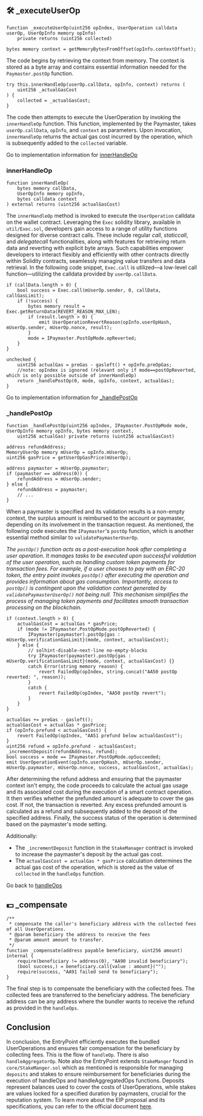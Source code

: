 ## 🛠️ _executeUserOp
```solidity
function _executeUserOp(uint256 opIndex, UserOperation calldata userOp, UserOpInfo memory opInfo) 
    private returns (uint256 collected)
```

```solidity
bytes memory context = getMemoryBytesFromOffset(opInfo.contextOffset);
```

The code begins by retrieving the context from memory. The context is stored as a byte array and contains essential information needed for the `Paymaster.postOp` function.

```solidity
try this.innerHandleOp(userOp.callData, opInfo, context) returns (
    uint256 _actualGasCost
) {
    collected = _actualGasCost;
}
```

The code then attempts to execute the UserOperation by invoking the `innerHandleOp` function. This function, implemented by the Paymaster, takes `userOp.callData`, `opInfo`, and `context` as parameters. Upon invocation, `innerHandleOp` returns the actual gas cost incurred by the operation, which is subsequently added to the `collected` variable. 

Go to implementation information for [innerHandleOp](#innerhandleop)

### innerHandleOp

```solidity
function innerHandleOp(
    bytes memory callData,
    UserOpInfo memory opInfo,
    bytes calldata context
) external returns (uint256 actualGasCost)
```

The `innerHandleOp` method is invoked to execute the `UserOperation` calldata on the wallet contract. Leveraging the `Exec` solidity library, available in `util/Exec.sol`, developers gain access to a range of utility functions designed for diverse contract calls. These include regular *call*, *staticcall*, and *delegatecall* functionalities, along with features for retrieving return data and reverting with explicit byte arrays. Such capabilities empower developers to interact flexibly and efficiently with other contracts directly within Solidity contracts, seamlessly managing value transfers and data retrieval. In the following code snippet, `Exec.call` is utilized—a low-level call function—utilizing the calldata provided by `userOp.callData`.

```solidity
if (callData.length > 0) {
    bool success = Exec.call(mUserOp.sender, 0, callData, callGasLimit);
    if (!success) {
        bytes memory result = Exec.getReturnData(REVERT_REASON_MAX_LEN);
        if (result.length > 0) {
            emit UserOperationRevertReason(opInfo.userOpHash, mUserOp.sender, mUserOp.nonce, result);
        }
        mode = IPaymaster.PostOpMode.opReverted;
    }
}
```

```solidity
unchecked {
    uint256 actualGas = preGas - gasleft() + opInfo.preOpGas;
    //note: opIndex is ignored (relevant only if mode==postOpReverted, which is only possible outside of innerHandleOp)
    return _handlePostOp(0, mode, opInfo, context, actualGas);
}
```

Go to implementation information for [_handlePostOp](#_handlepostop)

### _handlePostOp

```solidity
function _handlePostOp(uint256 opIndex, IPaymaster.PostOpMode mode, UserOpInfo memory opInfo, bytes memory context, 
    uint256 actualGas) private returns (uint256 actualGasCost) 
```

```solidity
address refundAddress;
MemoryUserOp memory mUserOp = opInfo.mUserOp;
uint256 gasPrice = getUserOpGasPrice(mUserOp);

address paymaster = mUserOp.paymaster;
if (paymaster == address(0)) {
    refundAddress = mUserOp.sender;
} else {
    refundAddress = paymaster;
    // ...
}
```

When a paymaster is specified and its validation results is a non-empty context, the surplus amount is reimbursed to the account or paymaster, depending on its involvement in the transaction request. As mentioned, the following code executes the `IPaymaster`'s `postOp` function, which is another essential method similar to `validatePaymasterUserOp`.

*The `postOp()` function acts as a post-execution hook after completing a user operation. It manages tasks to be executed upon successful validation of the user operation, such as handling custom token payments for transaction fees. For example, if a user chooses to pay with an ERC-20 token, the entry point invokes `postOp()` after executing the operation and provides information about gas consumption. Importantly, access to `postOp()` is contingent upon the validation context generated by `validatePaymasterUserOp()` not being null. This mechanism simplifies the process of managing token payments and facilitates smooth transaction processing on the blockchain.*

```solidity
if (context.length > 0) {
    actualGasCost = actualGas * gasPrice;
    if (mode != IPaymaster.PostOpMode.postOpReverted) {
        IPaymaster(paymaster).postOp{gas : mUserOp.verificationGasLimit}(mode, context, actualGasCost);
    } else {
        // solhint-disable-next-line no-empty-blocks
        try IPaymaster(paymaster).postOp{gas : mUserOp.verificationGasLimit}(mode, context, actualGasCost) {}
        catch Error(string memory reason) {
            revert FailedOp(opIndex, string.concat("AA50 postOp reverted: ", reason));
        }
        catch {
            revert FailedOp(opIndex, "AA50 postOp revert");
        }
    }
}
```

```solidity
actualGas += preGas - gasleft();
actualGasCost = actualGas * gasPrice;
if (opInfo.prefund < actualGasCost) {
    revert FailedOp(opIndex, "AA51 prefund below actualGasCost");
}
uint256 refund = opInfo.prefund - actualGasCost;
_incrementDeposit(refundAddress, refund);
bool success = mode == IPaymaster.PostOpMode.opSucceeded;
emit UserOperationEvent(opInfo.userOpHash, mUserOp.sender, mUserOp.paymaster, mUserOp.nonce, success, actualGasCost, actualGas);
```

After determining the refund address and ensuring that the paymaster context isn't empty, the code proceeds to calculate the actual gas usage and its associated cost during the execution of a smart contract operation. It then verifies whether the prefunded amount is adequate to cover the gas cost. If not, the transaction is reverted. Any excess prefunded amount is calculated as a refund and subsequently added to the deposit of the specified address. Finally, the success status of the operation is determined based on the paymaster's mode setting.

Additionally:
- The `_incrementDeposit` function in the `StakeManager` contract is invoked to increase the paymaster's deposit by the actual gas cost.
- The `actualGasCost = actualGas * gasPrice` calculation determines the actual gas cost of the operation, which is stored as the value of `collected` in the `handleOps` function.

Go back to [handleOps](#-handleops)

## 💵 _compensate

```solidity
/**
 * compensate the caller's beneficiary address with the collected fees of all UserOperations.
 * @param beneficiary the address to receive the fees
 * @param amount amount to transfer.
 */
function _compensate(address payable beneficiary, uint256 amount) internal {
    require(beneficiary != address(0), "AA90 invalid beneficiary");
    (bool success,) = beneficiary.call{value : amount}("");
    require(success, "AA91 failed send to beneficiary");
}
```

The final step is to compensate the beneficiary with the collected fees. The collected fees are transferred to the beneficiary address. The beneficiary address can be any address where the bundler wants to receive the refund as provided in the `handleOps`.

## Conclusion

In conclusion, the EntryPoint efficiently executes the bundled UserOperations and ensures fair compensation for the beneficiary by collecting fees. This is the flow of `handleOp`. There is also `handleAggregatorOp`. Note also the EntryPoint extends `StakeManger` found in `core/StakeManger.sol` which as mentioned is responsible for managing `deposits` and stakes to ensure reimbursement for beneficiaries during the execution of handleOps and handleAggregatedOps functions. Deposits represent balances used to cover the costs of UserOperations, while stakes are values locked for a specified duration by paymasters, crucial for the reputation system.  To learn more about the EIP proposal and its specifications, you can refer to the official document [here](https://eips.ethereum.org/EIPS/eip-4337).
